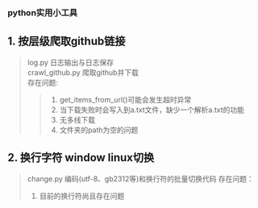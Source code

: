 ### python实用小工具

## 1. 按层级爬取github链接
>log.py 日志输出与日志保存<br>
>crawl_github.py 爬取github并下载<br>
>存在问题:
>> 1. get_items_from_url()可能会发生超时异常
>> 2. 当下载失败时会写入到a.txt文件，缺少一个解析a.txt的功能
>> 3. 无多线下载
>> 4. 文件夹的path为空的问题
## 2. 换行字符 window linux切换
> change.py
> 编码(utf-8、gb2312等)和换行符的批量切换代码
> 存在问题：
> 1. 目前的换行符尚且存在问题
